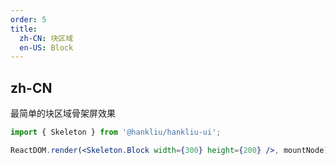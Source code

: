 ```yaml
---
order: 5
title:
  zh-CN: 块区域
  en-US: Block
---
```


## zh-CN

最简单的块区域骨架屏效果

```jsx
import { Skeleton } from '@hankliu/hankliu-ui';

ReactDOM.render(<Skeleton.Block width={300} height={200} />, mountNode);
```
